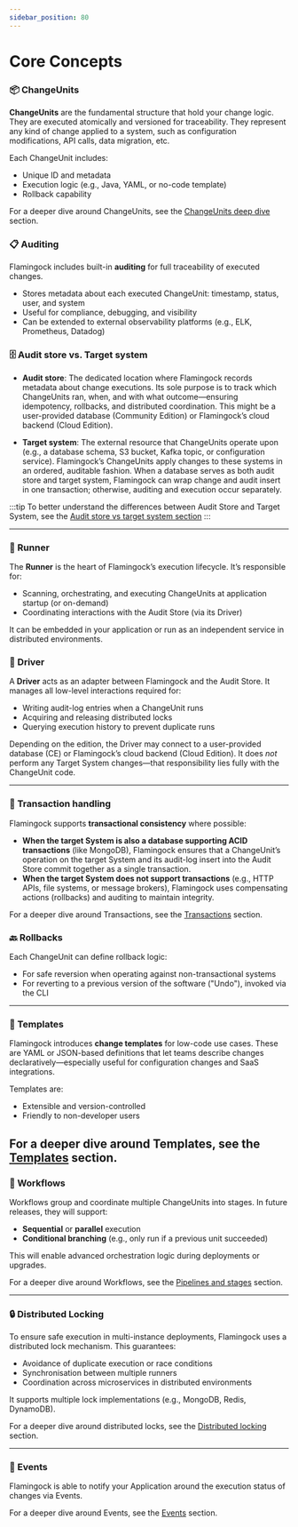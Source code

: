 ```yaml
---
sidebar_position: 80
---
```


# Core Concepts

### 📦 ChangeUnits
**ChangeUnits** are the fundamental structure that hold your change logic. They are executed atomically and versioned for traceability. They represent any kind of change applied to a system, such as configuration modifications, API calls, data migration, etc.

Each ChangeUnit includes:
- Unique ID and metadata
- Execution logic (e.g., Java, YAML, or no-code template)
- Rollback capability

For a deeper dive around ChangeUnits, see the [ChangeUnits deep dive](../flamingock-library-config/changeunits-deep-dive.md) section.

### 📋 Auditing
Flamingock includes built-in **auditing** for full traceability of executed changes.
- Stores metadata about each executed ChangeUnit: timestamp, status, user, and system
- Useful for compliance, debugging, and visibility
- Can be extended to external observability platforms (e.g., ELK, Prometheus, Datadog)

### 🗄️ Audit store vs. Target system

- **Audit store**: The dedicated location where Flamingock records metadata about change executions. Its sole purpose is to track which ChangeUnits ran, when, and with what outcome—ensuring idempotency, rollbacks, and distributed coordination. This might be a user-provided database (Community Edition) or Flamingock’s cloud backend (Cloud Edition).

- **Target system**: The external resource that ChangeUnits operate upon (e.g., a database schema, S3 bucket, Kafka topic, or configuration service). Flamingock’s ChangeUnits apply changes to these systems in an ordered, auditable fashion. When a database serves as both audit store and target system, Flamingock can wrap change and audit insert in one transaction; otherwise, auditing and execution occur separately.

:::tip
To better understand the differences between Audit Store and Target System, see the [Audit store vs target system section](./audit-store-vs-target-system.md)
:::

---

### 🏃 Runner
The **Runner** is the heart of Flamingock’s execution lifecycle. It’s responsible for:
- Scanning, orchestrating, and executing ChangeUnits at application startup (or on-demand)
- Coordinating interactions with the Audit Store (via its Driver)

It can be embedded in your application or run as an independent service in distributed environments.

### 🔌 Driver
A **Driver** acts as an adapter between Flamingock and the Audit Store. It manages all low-level interactions required for:
- Writing audit-log entries when a ChangeUnit runs
- Acquiring and releasing distributed locks
- Querying execution history to prevent duplicate runs

Depending on the edition, the Driver may connect to a user-provided database (CE) or Flamingock’s cloud backend (Cloud Edition). It does *not* perform any Target System changes—that responsibility lies fully with the ChangeUnit code.

---

### 🔁 Transaction handling
Flamingock supports **transactional consistency** where possible:

- **When the target System is also a database supporting ACID transactions** (like MongoDB), Flamingock ensures that a ChangeUnit’s operation on the target System and its audit-log insert into the Audit Store commit together as a single transaction.
- **When the target System does not support transactions** (e.g., HTTP APIs, file systems, or message brokers), Flamingock uses compensating actions (rollbacks) and auditing to maintain integrity.

For a deeper dive around Transactions, see the [Transactions](../flamingock-library-config/transactions.md) section.

### 🔙 Rollbacks
Each ChangeUnit can define rollback logic:
- For safe reversion when operating against non-transactional systems
- For reverting to a previous version of the software ("Undo"), invoked via the CLI

---

### 🧩 Templates
Flamingock introduces **change templates** for low-code use cases. These are YAML or JSON-based definitions that let teams describe changes declaratively—especially useful for configuration changes and SaaS integrations.

Templates are:
- Extensible and version-controlled
- Friendly to non-developer users

For a deeper dive around Templates, see the [Templates](../templates/templates-introduction.md) section.
---

### 🔄 Workflows
Workflows group and coordinate multiple ChangeUnits into stages. In future releases, they will support:
- **Sequential** or **parallel** execution
- **Conditional branching** (e.g., only run if a previous unit succeeded)

This will enable advanced orchestration logic during deployments or upgrades.

For a deeper dive around Workflows, see the [Pipelines and stages](../flamingock-library-config/pipeline-and-stages.md) section.

---

### 🔒 Distributed Locking
To ensure safe execution in multi-instance deployments, Flamingock uses a distributed lock mechanism. This guarantees:
- Avoidance of duplicate execution or race conditions
- Synchronisation between multiple runners
- Coordination across microservices in distributed environments

It supports multiple lock implementations (e.g., MongoDB, Redis, DynamoDB).


For a deeper dive around distributed locks, see the [Distributed locking](../flamingock-library-config/lock-configuration.md) section.

---

### 📣 Events
Flamingock is able to notify your Application around the execution status of changes via Events.

For a deeper dive around Events, see the [Events](../flamingock-library-config/events.md) section.